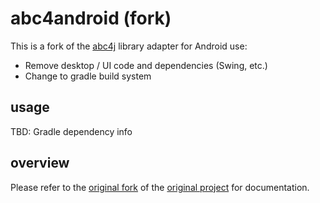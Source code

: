 # abc4android (fork)

This is a fork of the [abc4j](https://github.com/Sciss/abc4j) library adapter for Android use:

* Remove desktop / UI code and dependencies (Swing, etc.)
* Change to gradle build system

## usage

TBD: Gradle dependency info

## overview

Please refer to the [original fork](https://github.com/Sciss/abc4j) of the [original project](https://code.google.com/p/abc4j/) for documentation.
